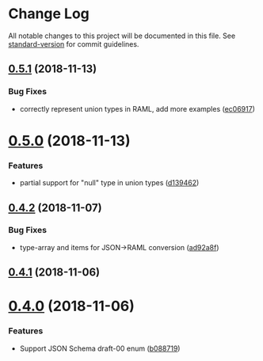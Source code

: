 # Change Log

All notable changes to this project will be documented in this file. See [standard-version](https://github.com/conventional-changelog/standard-version) for commit guidelines.

<a name="0.5.1"></a>
## [0.5.1](https://github.com/biocad/ramldt2jsonschema/compare/v0.5.0...v0.5.1) (2018-11-13)


### Bug Fixes

* correctly represent union types in RAML, add more examples ([ec06917](https://github.com/biocad/ramldt2jsonschema/commit/ec06917))



<a name="0.5.0"></a>
# [0.5.0](https://github.com/biocad/ramldt2jsonschema/compare/v0.4.2...v0.5.0) (2018-11-13)


### Features

* partial support for "null" type in union types ([d139462](https://github.com/biocad/ramldt2jsonschema/commit/d139462))



<a name="0.4.2"></a>
## [0.4.2](https://github.com/biocad/ramldt2jsonschema/compare/v0.4.1...v0.4.2) (2018-11-07)


### Bug Fixes

* type-array and items for JSON->RAML conversion ([ad92a8f](https://github.com/biocad/ramldt2jsonschema/commit/ad92a8f))



<a name="0.4.1"></a>
## [0.4.1](https://github.com/biocad/ramldt2jsonschema/compare/v0.4.0...v0.4.1) (2018-11-06)



<a name="0.4.0"></a>
# [0.4.0](https://github.com/raml-org/ramldt2jsonschema/compare/v0.3.1...v0.4.0) (2018-11-06)


### Features

* Support JSON Schema draft-00 enum ([b088719](https://github.com/raml-org/ramldt2jsonschema/commit/b088719))
